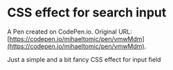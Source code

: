 # CSS effect for search input 

A Pen created on CodePen.io. Original URL: [https://codepen.io/mihaeltomic/pen/vmwMdm](https://codepen.io/mihaeltomic/pen/vmwMdm).

Just a simple and a bit fancy CSS effect for input field
